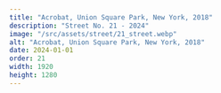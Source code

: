 ```yaml
---
title: "Acrobat, Union Square Park, New York, 2018"
description: "Street No. 21 - 2024"
image: "/src/assets/street/21_street.webp"
alt: "Acrobat, Union Square Park, New York, 2018"
date: 2024-01-01
order: 21
width: 1920
height: 1280
---
```

